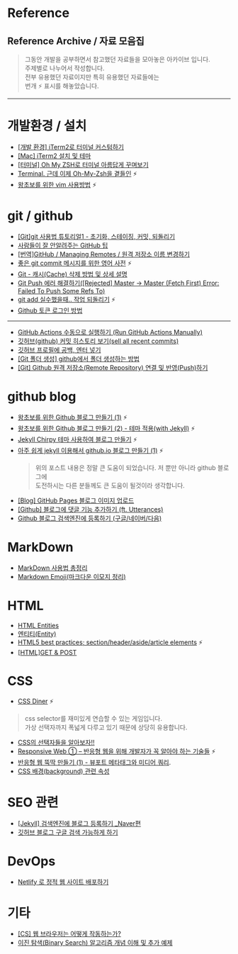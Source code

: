 # Reference
Reference Archive / 자료 모음집
---
> 그동안 개발을 공부하면서 참고했던 자료들을 모아놓은 아카이브 입니다.  
> 주제별로 나누어서 작성합니다.  
> 전부 유용했던 자료이지만 특히 유용했던 자료들에는  
> 번개 :zap: 표시를 해놓았습니다.

---

# 개발환경 / 설치

- [[개발 환경] iTerm2로 터미널 커스텀하기](https://ooeunz.tistory.com/21)
- [[Mac] iTerm2 설치 및 테마](https://velog.io/@mook9288/macRecord-005)
- [[터미널] Oh My ZSH로 터미널 아름답게 꾸며보기](https://hjiee.tistory.com/entry/%ED%84%B0%EB%AF%B8%EB%84%90-Oh-My-ZSH%EB%A1%9C-%ED%84%B0%EB%AF%B8%EB%84%90-%EC%95%84%EB%A6%84%EB%8B%B5%EA%B2%8C-%EA%BE%B8%EB%A9%B0%EB%B3%B4%EA%B8%B0)
- [Terminal. 근데 이제 Oh-My-Zsh을 곁들인](https://zeddios.tistory.com/1207) :zap:
- [왕초보를 위한 vim 사용방법](https://zeddios.tistory.com/122) :zap:

# git / github

- [[Git]git 사용법 튜토리얼1 - 초기화, 스테이징, 커밋, 되돌리기](https://ebbnflow.tistory.com/196)
- [사람들이 잘 안알려주는 GitHub 팁](https://medium.com/@kkweon/%EC%82%AC%EB%9E%8C%EB%93%A4%EC%9D%B4-%EC%9E%98-%EC%95%88%EC%95%8C%EB%A0%A4%EC%A3%BC%EB%8A%94-github-%ED%8C%81-941e4d644402)
- [[번역]GitHub / Managing Remotes / 원격 저장소 이름 변경하기](http://minsone.github.io/git/github-managing-remotes-renaming-a-remote)
- [좋은 git commit 메시지를 위한 영어 사전](https://blog.ull.im/engineering/2019/03/10/logs-on-git.html) :zap:
- [Git - 캐시(Cache) 삭제 방법 및 상세 설명](https://niceman.tistory.com/114)
- [Git Push 에러 해결하기([Rejected] Master -> Master (Fetch First) Error: Failed To Push Some Refs To)](https://blog.dalso.org/it/git/14204)
- [git add 실수했을때.. 작업 되돌리기](https://80000coding.oopy.io/c651a07e-82a2-435e-b3b8-22384482cddc) :zap:
- [Github 토큰 로그인 방법](https://naknaklee.github.io/etc/2021/08/15/github-personal-access-token/)
---
- [GitHub Actions 수동으로 실행하기 (Run GitHub Actions Manually)](https://bossm0n5t3r.github.io/posts/92/)
- [깃허브(github) 커밋 히스토리 보기(sell all recent commits)](https://lts0606.tistory.com/517)
- [깃허브 프로필에 공백, 엔터 넣기](https://loklee9.tistory.com/208)
- [[Git 폴더 생성] github에서 폴더 생성하는 방법](https://mac-user-guide.tistory.com/57)
- [[Git] Github 원격 저장소(Remote Repository) 연결 및 반영(Push)하기](https://ourcstory.tistory.com/125)
# github blog

- [왕초보를 위한 Github 블로그 만들기 (1)](https://zeddios.tistory.com/1222) :zap:
- [왕초보를 위한 Github 블로그 만들기 (2) - 테마 적용(with Jekyll)](https://zeddios.tistory.com/1223) :zap:
- [Jekyll Chirpy 테마 사용하여 블로그 만들기](https://www.irgroup.org/posts/jekyll-chirpy/) :zap:
- [아주 쉽게 jekyll 이용해서 github.io 블로그 만들기 (1)](https://calgaryhomeless.tistory.com/1) :zap:
  > 위의 포스트 내용은 정말 큰 도움이 되었습니다. 저 뿐만 아니라 github 블로그에  
  > 도전하시는 다른 분들께도 큰 도움이 될것이라 생각합니다.
- [[Blog] GitHub Pages 블로그 이미지 업로드](https://hyeonjiwon.github.io/blog/markdown_img/)
- [[Github] 블로그에 댓글 기능 추가하기 (ft. Utterances)](https://velog.io/@outstandingboy/Github-%EB%B8%94%EB%A1%9C%EA%B7%B8%EC%97%90-%EB%8C%93%EA%B8%80-%EA%B8%B0%EB%8A%A5-%EC%B6%94%EA%B0%80%ED%95%98%EA%B8%B0-ft.-Utterances)
- [Github 블로그 검색엔진에 등록하기 (구글/네이버/다음)](https://yenarue.github.io/tip/2020/04/30/Search-SEO/)

# MarkDown

- [MarkDown 사용법 총정리](https://heropy.blog/2017/09/30/markdown/)
- [Markdown Emoji(마크다운 이모지 정리)](https://doozi316.github.io/markdown/2020/08/10/MD2/)

# HTML

- [HTML Entities](https://www.w3schools.com/html/html_entities.asp)
- [엔티티(Entity)](http://tcpschool.com/html/html_text_entities)
- [HTML5 best practices; section/header/aside/article elements](https://stackoverflow.com/questions/4781077/html5-best-practices-section-header-aside-article-elements?rq=1) :zap:
- [[HTML]GET & POST](https://hyoje420.tistory.com/24)

# CSS

- [CSS Diner](https://flukeout.github.io/) :zap:  
> css selector를 재미있게 연습할 수 있는 게임입니다.  
> 가상 선택자까지 폭넓게 다루고 있기 때문에 상당히 유용합니다.
- [CSS의 선택자들을 알아보자!!](https://m.blog.naver.com/PostView.naver?isHttpsRedirect=true&blogId=iyakiggun&logNo=100193337283)
- [Responsive Web ① – 반응형 웹을 위해 개발자가 꼭 알아야 하는 기술들](https://www.samsungsds.com/kr/insights/Responsive_web_1.html) :zap:  
- [반응형 웹 뚝딱 만들기 (1) - 뷰포트 메타태그와 미디어 쿼리](https://nykim.work/84).
- [CSS 배경(background) 관련 속성](https://www.daleseo.com/css-background/)

# SEO 관련

- [[Jekyll] 검색엔진에 블로그 등록하기 _Naver편](https://gmlwjd9405.github.io/2017/10/21/include-blog-in-a-NaverSearchEngine.html)
- [깃허브 블로그 구글 검색 가능하게 하기](https://ip99202.github.io/posts/%EA%B9%83%ED%97%88%EB%B8%8C-%EB%B8%94%EB%A1%9C%EA%B7%B8-%EA%B5%AC%EA%B8%80-%EA%B2%80%EC%83%89-%EA%B0%80%EB%8A%A5%ED%95%98%EA%B2%8C-%ED%95%98%EA%B8%B0/)

# DevOps

- [Netlify 로 정적 웹 사이트 배포하기](https://jojoldu.tistory.com/546)

# 기타
- [[CS] 웹 브라우저는 어떻게 작동하는가?](https://bbangson.tistory.com/87)
- [이진 탐색(Binary Search) 알고리즘 개념 이해 및 추가 예제](https://cjh5414.github.io/binary-search/)
